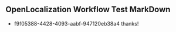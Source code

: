 ## OpenLocalization Workflow Test MarkDown
* f9f05388-4428-4093-aabf-947120eb38a4 thanks!

<!--HONumber=Jul16_HO3-->



